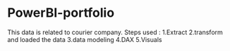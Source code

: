 # PowerBI-portfolio
This data is related to courier company.
Steps used : 
1.Extract
2.transform and loaded the data
3.data modeling
4.DAX
5.Visuals
